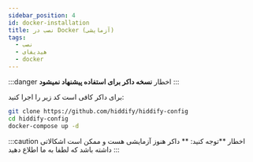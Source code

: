 ```yaml
---
sidebar_position: 4
id: docker-installation
title: نصب در Docker (آزمایشی)
tags:
  - نصب
  - هیدیفای
  - docker
---
```


:::danger اخطار
**نسخه داکر برای استفاده پیشنهاد نمیشود**
:::

برای داکر کافی است کد زیر را اجرا کنید:

```bash
git clone https://github.com/hiddify/hiddify-config
cd hiddify-config
docker-compose up -d
```

:::caution اخطار
**توجه کنید: ** داکر هنوز آزمایشی هست و ممکن است اشکالاتی داشته باشد که لطفا به ما اطلاع دهید
:::
